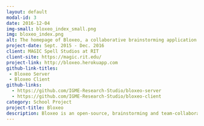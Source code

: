 ```yaml
---
layout: default
modal-id: 3
date: 2016-12-04
img-small: bloxeo_index_small.png
img: bloxeo_index.png
alt: The homepage of Bloxeo, a collaborative brainstorming application!
project-date: Sept. 2015 - Dec. 2016
client: MAGIC Spell Studios at RIT
client-site: https://magic.rit.edu/
project-link: http://bloxeo.herokuapp.com
github-link-titles:
 - Bloxeo Server
 - Bloxeo Client
github-links:
  - https://github.com/IGME-Research-Studio/bloxeo-server
  - https://github.com/IGME-Research-Studio/bloxeo-client
category: School Project
project-title: Bloxeo
description: Bloxeo is an open-source, brainstorming and team-collaboration web application. It utilizes a JSON API back-end written using the ExpressJS MVC framework, a MongoDB NoSQL database and a ReactJS front-end. My main responsibilities for the project included server tasks ranging from unit testing to writing services and data modeling, as well as some work on the front-end.
---
```

